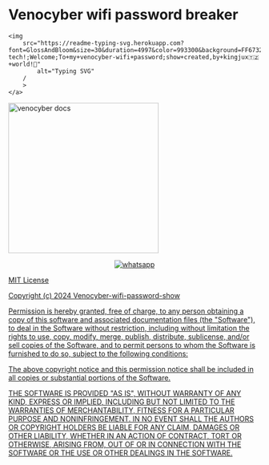 # Venocyber wifi password breaker
    <img
        src="https://readme-typing-svg.herokuapp.com?font=GlossAndBloom&size=30&duration=4997&color=993300&background=FF673200&center=true&vCenter=true&lines=Hey+there!;Iit's+me,+venocyber-tech!;Welcome;To+my+venocyber-wifi+password;show+created,by+kingjux🇹🇿+world!🚀"
            alt="Typing SVG"
        /
        >
    </a>
</p>
</div>



  <a href="https://github.com/Kingjux/Venocyber-md-bot">
    <img alt="venocyber docs" height="300" src="https://telegra.ph/file/03f4ca62a8f5b7bc43b5c.jpg">
  </a>
</p>
    
<p align="center">
  <a href="https://wa.me/+255621487388?text=Hi+Bro--+I+Need+Help.+I+messaged+you+from+Venocyber-wifi-password-breaker" target="_blank">
    <img alt="whatsapp" src="https://img.shields.io/badge/ Whatsapp -25D366?style=for-the-badge&logo=whatsapp&logoColor=white" />
 
   

MIT License

Copyright (c) 2024 Venocyber-wifi-password-show
 
Permission is hereby granted, free of charge, to any person obtaining a copy
of this software and associated documentation files (the "Software"), to deal
in the Software without restriction, including without limitation the rights
to use, copy, modify, merge, publish, distribute, sublicense, and/or sell
copies of the Software, and to permit persons to whom the Software is
furnished to do so, subject to the following conditions:

The above copyright notice and this permission notice shall be included in all
copies or substantial portions of the Software.

THE SOFTWARE IS PROVIDED "AS IS", WITHOUT WARRANTY OF ANY KIND, EXPRESS OR
IMPLIED, INCLUDING BUT NOT LIMITED TO THE WARRANTIES OF MERCHANTABILITY,
FITNESS FOR A PARTICULAR PURPOSE AND NONINFRINGEMENT. IN NO EVENT SHALL THE
AUTHORS OR COPYRIGHT HOLDERS BE LIABLE FOR ANY CLAIM, DAMAGES OR OTHER
LIABILITY, WHETHER IN AN ACTION OF CONTRACT, TORT OR OTHERWISE, ARISING FROM,
OUT OF OR IN CONNECTION WITH THE SOFTWARE OR THE USE OR OTHER DEALINGS IN THE
SOFTWARE.
